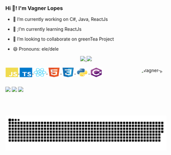 ### Hi 👋! I'm Vagner Lopes

- 🔭 I’m currently working on C#, Java, ReactJs
- 🌱 ;I’m currently learning ReactJs
- 👯 I’m looking to collaborate on greenTea Project

- 😄 Pronouns: ele/dele

<div align="center">
  <a href="https://github.com/vagner-lopes">
  <img height="180em" src="https://github-readme-stats.vercel.app/api?username=vagner-lopes&show_icons=true&theme=dracula&include_all_commits=true&count_private=true"/>
  <img height="180em" src="https://github-readme-stats.vercel.app/api/top-langs/?username=vagner-lopes&layout=compact&langs_count=7&theme=dracula"/>
</div>
<div style="display: inline_block"><br>
  <img align="center" alt="Vagner-Js" height="30" width="40" src="https://raw.githubusercontent.com/devicons/devicon/master/icons/javascript/javascript-plain.svg">
  <img align="center" alt="Vagner-Ts" height="30" width="40" src="https://raw.githubusercontent.com/devicons/devicon/master/icons/typescript/typescript-plain.svg">
  <img align="center" alt="Vagner-React" height="30" width="40" src="https://raw.githubusercontent.com/devicons/devicon/master/icons/react/react-original.svg">
  <img align="center" alt="Vagner-HTML" height="30" width="40" src="https://raw.githubusercontent.com/devicons/devicon/master/icons/html5/html5-original.svg">
  <img align="center" alt="Vagner-CSS" height="30" width="40" src="https://raw.githubusercontent.com/devicons/devicon/master/icons/css3/css3-original.svg">
  <img align="center" alt="Vagner-Python" height="30" width="40" src="https://raw.githubusercontent.com/devicons/devicon/master/icons/python/python-original.svg">
  <img align="center" alt="Vagner-Csharp" height="30" width="40" src="https://raw.githubusercontent.com/devicons/devicon/master/icons/csharp/csharp-original.svg">
  <img align="right" alt="Vagner-pic" height="150" style="border-radius:50px;" src="https://cdn.discordapp.com/attachments/838906578869682199/958980506412777512/GIF-220331_034044.gif">
</div>
  
  ##
 
<div> 
 <a href="https://discord.gg/vavah_v5" target="_blank"><img src="https://img.shields.io/badge/Discord-7289DA?style=for-the-badge&logo=discord&logoColor=white" target="_blank"></a> 
  <a href = "mailto:vavah_v5@yahoo.com.br"><img src="https://https://img.shields.io/badge/mail-yahoo!-purple-%23333?style=for-the-badge&logo=yahoo&logoColor=white" target="_blank"></a>
  <a href="https://www.linkedin.com/in/vagner-lopes-26023b230" target="_blank"><img src="https://img.shields.io/badge/-LinkedIn-%230077B5?style=for-the-badge&logo=linkedin&logoColor=white" target="_blank"></a> 
 
  ![Snake animation](https://github.com/vagner-lopes/vagner-lopes/blob/output/github-contribution-grid-snake.svg)
 
</div>
